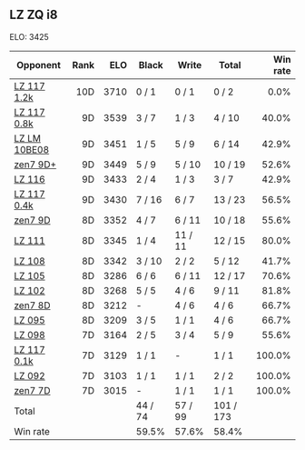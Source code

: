 ## LZ ZQ i8 ##

ELO: 3425

Opponent | Rank | ELO | Black | Write | Total | Win rate
---------|-----:|----:|-------|-------|-------|-------:
[LZ 117 1.2k](LZ%20117%201.2k.md) | 10D | 3710 | 0 / 1 | 0 / 1 | 0 / 2 | 0.0%
[LZ 117 0.8k](LZ%20117%200.8k.md) | 9D | 3539 | 3 / 7 | 1 / 3 | 4 / 10 | 40.0%
[LZ LM 10BE08](LZ%20LM%2010BE08.md) | 9D | 3451 | 1 / 5 | 5 / 9 | 6 / 14 | 42.9%
[zen7 9D+](zen7%209D+.md) | 9D | 3449 | 5 / 9 | 5 / 10 | 10 / 19 | 52.6%
[LZ 116](LZ%20116.md) | 9D | 3433 | 2 / 4 | 1 / 3 | 3 / 7 | 42.9%
[LZ 117 0.4k](LZ%20117%200.4k.md) | 9D | 3430 | 7 / 16 | 6 / 7 | 13 / 23 | 56.5%
[zen7 9D](zen7%209D.md) | 8D | 3352 | 4 / 7 | 6 / 11 | 10 / 18 | 55.6%
[LZ 111](LZ%20111.md) | 8D | 3345 | 1 / 4 | 11 / 11 | 12 / 15 | 80.0%
[LZ 108](LZ%20108.md) | 8D | 3342 | 3 / 10 | 2 / 2 | 5 / 12 | 41.7%
[LZ 105](LZ%20105.md) | 8D | 3286 | 6 / 6 | 6 / 11 | 12 / 17 | 70.6%
[LZ 102](LZ%20102.md) | 8D | 3268 | 5 / 5 | 4 / 6 | 9 / 11 | 81.8%
[zen7 8D](zen7%208D.md) | 8D | 3212 | - | 4 / 6 | 4 / 6 | 66.7%
[LZ 095](LZ%20095.md) | 8D | 3209 | 3 / 5 | 1 / 1 | 4 / 6 | 66.7%
[LZ 098](LZ%20098.md) | 7D | 3164 | 2 / 5 | 3 / 4 | 5 / 9 | 55.6%
[LZ 117 0.1k](LZ%20117%200.1k.md) | 7D | 3129 | 1 / 1 | - | 1 / 1 | 100.0%
[LZ 092](LZ%20092.md) | 7D | 3103 | 1 / 1 | 1 / 1 | 2 / 2 | 100.0%
[zen7 7D](zen7%207D.md) | 7D | 3015 | - | 1 / 1 | 1 / 1 | 100.0%
Total | | | 44 / 74 | 57 / 99 | 101 / 173 | 
Win rate| | | 59.5% | 57.6% | 58.4% | 

